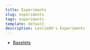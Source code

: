 ```yaml
---
title: Experiments
slug: experiments
tags: experiments
template: default
description: LeslieOA's Experiments
---
```


<ul>
	<li>
		<a href="https://codesandbox.io/s/baselets-boe8nd" title="Offline progressive web applications in data URIs" target="_blank">Baselets</a>
	</li>
</ul>